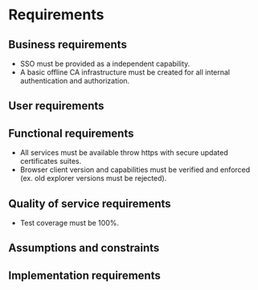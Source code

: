 Requirements
============

## Business requirements

- SSO must be provided as a independent capability.
- A basic offline CA infrastructure must be created for all internal authentication and authorization.

## User requirements

## Functional requirements

- All services must be available throw https with secure updated certificates suites.
- Browser client version and capabilities must be verified and enforced (ex. old explorer versions must be rejected).

## Quality of service requirements

- Test coverage must be 100%.

## Assumptions and constraints

## Implementation requirements